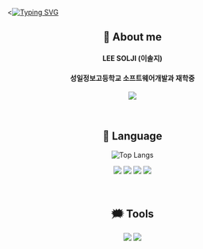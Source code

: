<[![Typing SVG](https://readme-typing-svg.demolab.com?font=Russo+One&size=60&pause=1000&color=000000&center=true&vCenter=true&repeat=true&&Align=100&width=700&height=150&lines=%F0%9F%8C%8F+Hello+World!+%F0%9F%8C%8F)](https://git.io/typing-svg)
 
 <div align="center"> 
 
 ## 💭 About me
 <h4>LEE SOLJI (이솔지)</h4>
 <h4>성일정보고등학교 소프트웨어개발과 재학중</h4>

<a href="https://www.instagram.com/2solees/" target="_blank"><img src="https://img.shields.io/badge/2solees-43B02A?style=flat&logo=Instagram&logoColor=white"/></a>

<br/>


 ## 💬 Language
  ![Top Langs](https://github-readme-stats.vercel.app/api/top-langs/?username=solji622&layout=compact)
 <div align="center">
  <img src="https://img.shields.io/badge/Java-007396?style=flat&logo=OpenJDK&logoColor=white"/>
  <img src="https://img.shields.io/badge/-Python-3776AB?style=flat&logo=Python&logoColor=white"/>
  <img src="https://img.shields.io/badge/-HTML-E34F26?style=flat&logo=HTML5&logoColor=white"/>
  <img src="https://img.shields.io/badge/-CSS-1572B6?style=flat&logo=CSS3&logoColor=white"/>
</div>

<br/>
<br/>



## 🗯 Tools
<div align="center">
<img src="https://img.shields.io/badge/-Eclipse%20IDE-2C2255?style=flat&logo=Eclipse%20IDE&logoColor=white"/>
 <img src="https://img.shields.io/badge/-Visual%20Studio%20Code-007ACC?style=flat&logo=Visual%20Studio%20Code&logoColor=white"/>
 </div>
</div>

</div>
</div>
<br/>

